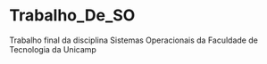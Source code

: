 # Trabalho_De_SO
Trabalho final da disciplina Sistemas Operacionais da Faculdade de Tecnologia da Unicamp
